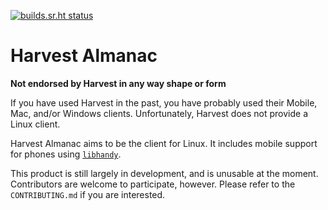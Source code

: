 [![builds.sr.ht status](https://builds.sr.ht/~tristan957/harvest-almanac/.build.yml.svg)](https://builds.sr.ht/~tristan957/harvest-almanac/.build.yml?)

# Harvest Almanac

**Not endorsed by Harvest in any way shape or form**

If you have used Harvest in the past, you have probably used their Mobile, Mac,
and/or Windows clients. Unfortunately, Harvest does not provide a Linux client.

Harvest Almanac aims to be the client for Linux. It includes mobile support
for phones using [`libhandy`](https://source.puri.sm/Librem5/libhandy).

This product is still largely in development, and is unusable at the moment.
Contributors are welcome to participate, however. Please refer to the
`CONTRIBUTING.md` if you are interested.
